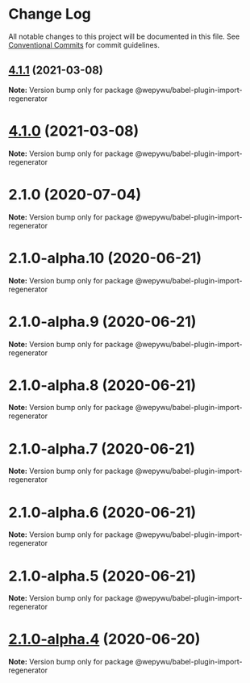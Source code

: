 # Change Log

All notable changes to this project will be documented in this file.
See [Conventional Commits](https://conventionalcommits.org) for commit guidelines.

## [4.1.1](https://github.com/zhangli344236745/wepy/compare/v4.1.0...v4.1.1) (2021-03-08)

**Note:** Version bump only for package @wepywu/babel-plugin-import-regenerator





# [4.1.0](https://github.com/zhangli344236745/wepy/compare/v2.1.0...v4.1.0) (2021-03-08)

**Note:** Version bump only for package @wepywu/babel-plugin-import-regenerator






# 2.1.0 (2020-07-04)

**Note:** Version bump only for package @wepywu/babel-plugin-import-regenerator





# 2.1.0-alpha.10 (2020-06-21)

**Note:** Version bump only for package @wepywu/babel-plugin-import-regenerator





# 2.1.0-alpha.9 (2020-06-21)

**Note:** Version bump only for package @wepywu/babel-plugin-import-regenerator





# 2.1.0-alpha.8 (2020-06-21)

**Note:** Version bump only for package @wepywu/babel-plugin-import-regenerator





# 2.1.0-alpha.7 (2020-06-21)

**Note:** Version bump only for package @wepywu/babel-plugin-import-regenerator





# 2.1.0-alpha.6 (2020-06-21)

**Note:** Version bump only for package @wepywu/babel-plugin-import-regenerator





# 2.1.0-alpha.5 (2020-06-21)

**Note:** Version bump only for package @wepywu/babel-plugin-import-regenerator





# [2.1.0-alpha.4](https://github.com/zhangli344236745/wepy/compare/v2.1.0-alpha.2...v2.1.0-alpha.4) (2020-06-20)

**Note:** Version bump only for package @wepywu/babel-plugin-import-regenerator
